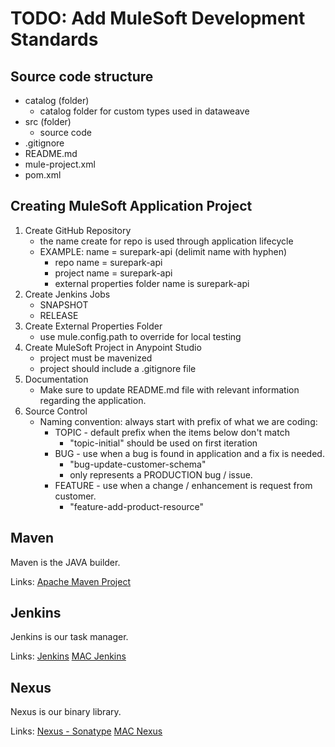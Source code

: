 # TODO: Add MuleSoft Development Standards

## Source code structure

* catalog (folder)
    * catalog folder for custom types used in dataweave
* src (folder)
    * source code
* .gitignore
* README.md
* mule-project.xml
* pom.xml

## Creating MuleSoft Application Project

1. Create GitHub Repository
    * the name create for repo is used through application lifecycle
    * EXAMPLE: name = surepark-api (delimit name with hyphen)
        * repo name = surepark-api
        * project name = surepark-api
        * external properties folder name is surepark-api
2. Create Jenkins Jobs
    * SNAPSHOT
    * RELEASE
3. Create External Properties Folder
    * use mule.config.path to override for local testing
4. Create MuleSoft Project in Anypoint Studio
    * project must be mavenized
    * project should include a .gitignore file
5. Documentation
    * Make sure to update README.md file with relevant information regarding the application.
6. Source Control
    * Naming convention: always start with prefix of what we are coding:
        * TOPIC - default prefix when the items below don't match
            * "topic-initial" should be used on first iteration
        * BUG - use when a bug is found in application and a fix is needed.
            * "bug-update-customer-schema"
            * only represents a PRODUCTION bug / issue.
        * FEATURE - use when a change / enhancement is request from customer.
            * "feature-add-product-resource"

## Maven
Maven is the JAVA builder. 

Links: 
[Apache Maven Project](https://maven.apache.org/)

## Jenkins
Jenkins is our task manager.

Links:
[Jenkins](https://jenkins.io/)
[MAC Jenkins](http://jenkins.mspairport.com:8080)

## Nexus
Nexus is our binary library.

Links:
[Nexus - Sonatype](https://www.sonatype.com/nexus-repository-sonatype)
[MAC Nexus](http://nexus.mspairport.com:8081/nexus/#)